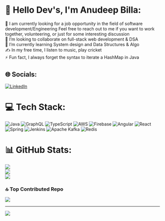 # 💫 Hello Dev's, I'm Anudeep Billa:
🔭 I am currently looking for a job opportunity in the field of software development/Engineering Feel free to reach out to me if you want to work together, volunteering, or just for some interesting discussion<br>👯 I’m looking to collaborate on full-stack web development & DSA<br>🌱 I’m currently learning System design and Data Structures & Algo<br>✍️  In my free time, I listen to music, play cricket<br>⚡ Fun fact, I always forget the syntax to iterate a HashMap in Java


## 🌐 Socials:
[![LinkedIn](https://img.shields.io/badge/LinkedIn-%230077B5.svg?logo=linkedin&logoColor=white)](https://linkedin.com/in/https://www.linkedin.com/in/anudeepbilla/) 

# 💻 Tech Stack:
![Java](https://img.shields.io/badge/java-%23ED8B00.svg?style=for-the-badge&logo=openjdk&logoColor=white) ![GraphQL](https://img.shields.io/badge/-GraphQL-E10098?style=for-the-badge&logo=graphql&logoColor=white) ![TypeScript](https://img.shields.io/badge/typescript-%23007ACC.svg?style=for-the-badge&logo=typescript&logoColor=white) ![AWS](https://img.shields.io/badge/AWS-%23FF9900.svg?style=for-the-badge&logo=amazon-aws&logoColor=white) ![Firebase](https://img.shields.io/badge/firebase-%23039BE5.svg?style=for-the-badge&logo=firebase) ![Angular](https://img.shields.io/badge/angular-%23DD0031.svg?style=for-the-badge&logo=angular&logoColor=white) ![React](https://img.shields.io/badge/react-%2320232a.svg?style=for-the-badge&logo=react&logoColor=%2361DAFB) ![Spring](https://img.shields.io/badge/spring-%236DB33F.svg?style=for-the-badge&logo=spring&logoColor=white) ![Jenkins](https://img.shields.io/badge/jenkins-%232C5263.svg?style=for-the-badge&logo=jenkins&logoColor=white) ![Apache Kafka](https://img.shields.io/badge/Apache%20Kafka-000?style=for-the-badge&logo=apachekafka) ![Redis](https://img.shields.io/badge/redis-%23DD0031.svg?style=for-the-badge&logo=redis&logoColor=white)
# 📊 GitHub Stats:
![](https://github-readme-stats.vercel.app/api?username=anudeep2804&theme=synthwave&hide_border=false&include_all_commits=false&count_private=false)<br/>
![](https://github-readme-streak-stats.herokuapp.com/?user=anudeep2804&theme=synthwave&hide_border=false)<br/>
![](https://github-readme-stats.vercel.app/api/top-langs/?username=anudeep2804&theme=synthwave&hide_border=false&include_all_commits=false&count_private=false&layout=compact)

### 🔝 Top Contributed Repo
![](https://github-contributor-stats.vercel.app/api?username=anudeep2804&limit=5&theme=dark&combine_all_yearly_contributions=true)

---
[![](https://visitcount.itsvg.in/api?id=anudeep2804&icon=0&color=0)](https://visitcount.itsvg.in)

<!-- Proudly created with GPRM ( https://gprm.itsvg.in ) -->
